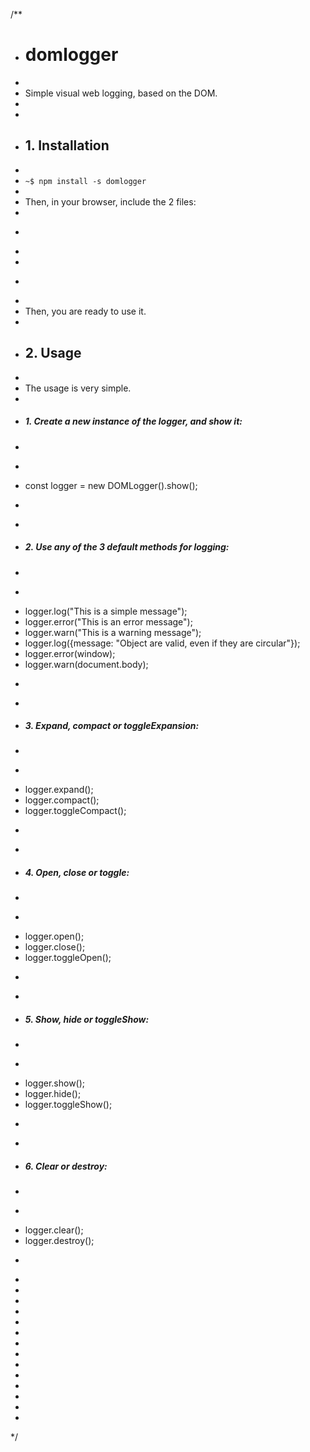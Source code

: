/**
 * # domlogger
 *
 * Simple visual web logging, based on the DOM.
 *
 *
 * ## 1. Installation
 *
 * `~$ npm install -s domlogger`
 *
 * Then, in your browser, include the 2 files:
 *
 * ```html
 * <script src="node_modules/domlogger/src/domlogger.js"></script>
 * <link rel="stylesheet" type="text/css" href="node_modules/domlogger/src/domlogger.css" />
 * ```
 *
 * Then, you are ready to use it.
 *
 * ## 2. Usage
 *
 * The usage is very simple.
 *
 * ##### 1. Create a new instance of the logger, and show it:
 * 
 * ```js
 * const logger = new DOMLogger().show();
 * ```
 * 
 * ##### 2. Use any of the 3 default methods for logging:
 * 
 * ```js
 * logger.log("This is a simple message");
 * logger.error("This is an error message");
 * logger.warn("This is a warning message");
 * logger.log({message: "Object are valid, even if they are circular"});
 * logger.error(window);
 * logger.warn(document.body);
 * ```
 * 
 * ##### 3. Expand, compact or toggleExpansion:
 * 
 * ```js
 * logger.expand();
 * logger.compact();
 * logger.toggleCompact();
 * ```
 * 
 * ##### 4. Open, close or toggle:
 * 
 * ```js
 * logger.open();
 * logger.close();
 * logger.toggleOpen();
 * ```
 * 
 * ##### 5. Show, hide or toggleShow:
 * 
 * ```js
 * logger.show();
 * logger.hide();
 * logger.toggleShow();
 * ```
 * 
 * ##### 6. Clear or destroy:
 * 
 * ```js
 * logger.clear();
 * logger.destroy();
 * ```
 *
 *
 *
 *
 *
 *
 *
 *
 *
 *
 *
 *
 *
 *
 */